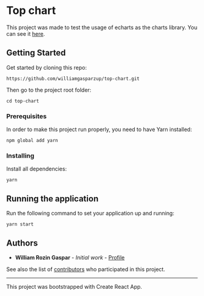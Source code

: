 # Top chart

This project was made to test the usage of echarts as the charts library. You can see it [here](https://github.com/williamgasparzup/top-chart).

## Getting Started

Get started by cloning this repo:

```
https://github.com/williamgasparzup/top-chart.git
```

Then go to the project root folder:

```
cd top-chart
```

### Prerequisites

In order to make this project run properly, you need to have Yarn installed:

```
npm global add yarn
```

### Installing

Install all dependencies:

```
yarn
```

## Running the application

Run the following command to set your application up and running:

```
yarn start
```

## Authors

* **William Rozin Gaspar** - *Initial work* - [Profile](https://github.com/williamgasparzup)

See also the list of [contributors](https://github.com/williamgasparzup/top-chart/graphs/contributors) who participated in this project.

---

This project was bootstrapped with Create React App.
